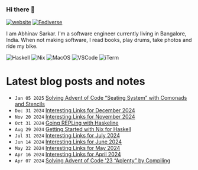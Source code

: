 ### Hi there 👋

[![website](https://img.shields.io/badge/abhinavsarkar.net-blueviolet?style=for-the-badge)](https://abhinavsarkar.net)
<a rel="nofollow me" href="https://fantastic.earth/@abnv"><img style="max-width: 100%;" src="https://img.shields.io/mastodon/follow/109392551762673142?color=%23595aff&amp;domain=https%3A%2F%2Ffantastic.earth&amp;label=%40abnv&amp;logo=Mastodon&amp;logoColor=%23fff&amp;style=for-the-badge" alt="Fediverse"></a>

I am Abhinav Sarkar. I'm a software engineer currently living in Bangalore, India. When not making software, I read books, play drums, take photos and ride my bike.

![Haskell](https://img.shields.io/badge/Haskell-5D4F85?style=for-the-badge&logo=haskell&logoColor=white)
![Nix](https://img.shields.io/badge/NixOS-5277C3?style=for-the-badge&logo=nixos&logoColor=white)
![MacOS](https://img.shields.io/badge/mac%20os-000000?style=for-the-badge&logo=apple&logoColor=white)
![VSCode](https://img.shields.io/badge/VSCode-0078D4?style=for-the-badge&logo=visual%20studio%20code&logoColor=white)
![iTerm](https://img.shields.io/badge/iTerm2-000000?style=for-the-badge&logo=iterm2&logoColor=white)

# Latest blog posts and notes
<!-- BLOG-POST-LIST:START -->
 - <code>Jan 05 2025</code> [Solving Advent of Code “Seating System” with Comonads and Stencils](https://abhinavsarkar.net/posts/solving-aoc20-seating-system/?mtm_campaign=feed) 
 - <code>Dec 31 2024</code> [Interesting Links for December 2024](https://notes.abhinavsarkar.net/2024/links-12) 
 - <code>Nov 20 2024</code> [Interesting Links for November 2024](https://notes.abhinavsarkar.net/2024/links-11) 
 - <code>Oct 31 2024</code> [Going REPLing with Haskeline](https://abhinavsarkar.net/posts/repling-with-haskeline/?mtm_campaign=feed) 
 - <code>Aug 29 2024</code> [Getting Started with Nix for Haskell](https://abhinavsarkar.net/posts/nix-for-haskell/?mtm_campaign=feed) 
 - <code>Jul 31 2024</code> [Interesting Links for July 2024](https://notes.abhinavsarkar.net/2024/links-07) 
 - <code>Jun 14 2024</code> [Interesting Links for June 2024](https://notes.abhinavsarkar.net/2024/links-06) 
 - <code>May 22 2024</code> [Interesting Links for May 2024](https://notes.abhinavsarkar.net/2024/links-05) 
 - <code>Apr 16 2024</code> [Interesting Links for April 2024](https://notes.abhinavsarkar.net/2024/links-04) 
 - <code>Apr 07 2024</code> [Solving Advent of Code ’23 “Aplenty” by Compiling](https://abhinavsarkar.net/posts/compiling-aoc23-aplenty/?mtm_campaign=feed) <!-- BLOG-POST-LIST:END -->
